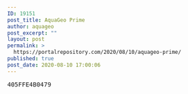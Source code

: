 ```yaml
---
ID: 19151
post_title: AquaGeo Prime
author: aquageo
post_excerpt: ""
layout: post
permalink: >
  https://portalrepository.com/2020/08/10/aquageo-prime/
published: true
post_date: 2020-08-10 17:00:06
---
```

<pre>405FFE4B0479</pre>
